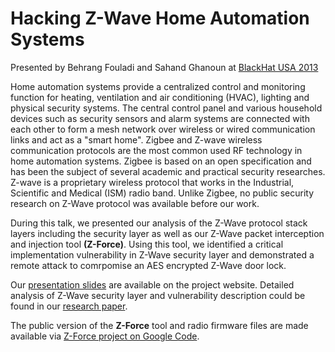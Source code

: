 # Hacking Z-Wave Home Automation Systems #

Presented by Behrang Fouladi and Sahand Ghanoun at [BlackHat USA 2013](https://www.blackhat.com/us-13/briefings.html#Fouladi)

Home automation systems provide a centralized control and monitoring function for heating, ventilation and air conditioning (HVAC), lighting and physical security systems. The central control panel and various household devices such as security sensors and alarm systems are connected with each other to form a mesh network over wireless or wired communication links and act as a "smart home". Zigbee and Z-wave wireless communication protocols are the most common used RF technology in home automation systems. Zigbee is based on an open specification and has been the subject of several academic and practical security researches. Z-wave is a proprietary wireless protocol that works in the Industrial, Scientific and Medical (ISM) radio band. Unlike Zigbee, no public security research on Z-Wave protocol was available before our work.

During this talk, we presented our analysis of the Z-Wave protocol stack layers including the security layer as well as our Z-Wave packet interception and injection tool **(Z-Force)**. Using this tool, we identified a critical implementation vulnerability in Z-Wave security layer and demonstrated a remote attack to comrpomise an AES encrypted Z-Wave door lock.

Our [presentation slides](http://drive.google.com/uc?export=view&id=0B8l07E7STihRVndmRmNfS1lGdlk&nonsesnse=something.pdf) are available on the project website. Detailed analysis of Z-Wave security layer and vulnerability description could be found in our [research paper](http://drive.google.com/uc?export=view&id=0B8l07E7STihRTDB3WmEza1ludEk&nonsesnse=something.pdf).

The public version of the **Z-Force** tool and radio firmware files are made available via [Z-Force project on Google Code](http://code.google.com/p/z-force/).